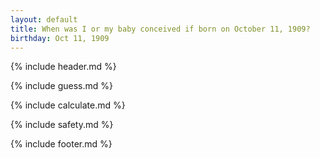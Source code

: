 ```yaml
---
layout: default
title: When was I or my baby conceived if born on October 11, 1909?
birthday: Oct 11, 1909
---
```


{% include header.md %}

{% include guess.md %}

{% include calculate.md %}

{% include safety.md %}

{% include footer.md %}



